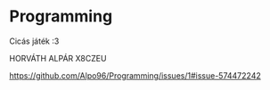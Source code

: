# Programming
Cicás játék :3

HORVÁTH ALPÁR
X8CZEU

https://github.com/Alpo96/Programming/issues/1#issue-574472242
